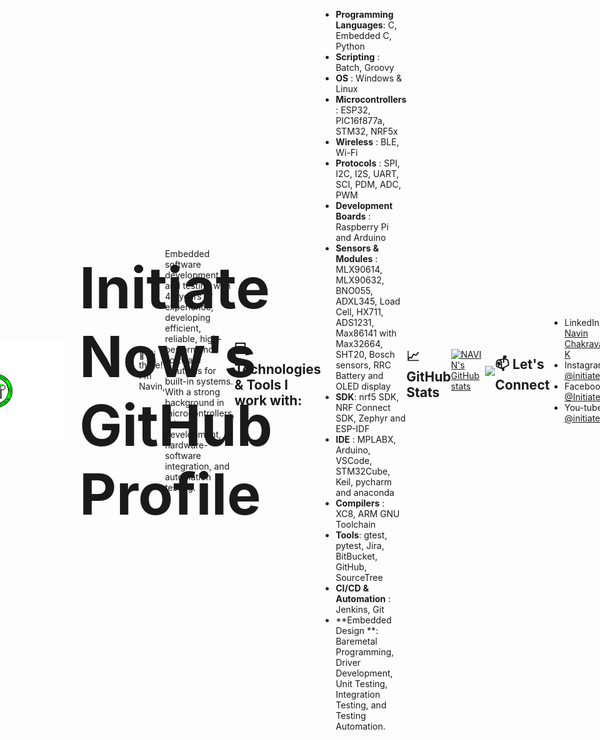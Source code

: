 <div style="display: flex; align-items: center; justify-content: center;">
  <h1 style="display: flex; align-items: center; font-size: 6.5em;">
    <img src="docs/IN_logo.png" alt="Logo" width="250" height="160" style="margin-right: 25px;">
    Initiate Now's GitHub Profile
  </h1>

👋 Hi there! I'm Navin,

 Embedded software development and testing with 4+ years of experience,
developing efficient, reliable, high-performance software solutions for built-in
systems. With a strong background in microcontrollers, driver development, hardware-software
integration, and automation testing.

## 💻 Technologies & Tools I work with:

- **Programming Languages**: C, Embedded C, Python
- **Scripting** : Batch, Groovy
- **OS** : Windows & Linux
- **Microcontrollers** : ESP32, PIC16f877a, STM32, NRF5x
- **Wireless** : BLE, Wi-Fi
- **Protocols** : SPI, I2C, I2S, UART, SCI, PDM, ADC, PWM
- **Development Boards** : Raspberry Pi and Arduino
- **Sensors & Modules** : MLX90614, MLX90632, BNO055, ADXL345, Load Cell, HX711, ADS1231, Max86141 with Max32664, SHT20, Bosch sensors, RRC Battery and OLED display
- **SDK**: nrf5 SDK, NRF Connect SDK, Zephyr and ESP-IDF
- **IDE** : MPLABX, Arduino, VSCode, STM32Cube, Keil, pycharm and anaconda
- **Compilers** : XC8, ARM GNU Toolchain
- **Tools**: gtest, pytest, Jira, BitBucket, GitHub, SourceTree
- **CI/CD & Automation** : Jenkins, Git
- **Embedded Design **: Baremetal Programming, Driver Development, Unit Testing, Integration Testing, and Testing Automation.

## 📈 GitHub Stats

[![NAVIN's GitHub stats](https://github-readme-stats.vercel.app/api?username=Initiate-Now&show_icons=true&count_private=true&include_all_commits=true&hide=contribs,prs&cache_seconds=1800)](https://github.com/Initiate-Now/github-readme-stats)

<a href="https://github.com/Initiate-Now">
  <img align="center" src="https://github-readme-streak-stats.herokuapp.com/?user=Initiate-Now&theme=blueberry" />
</a>


<!-- ## 🚀 Projects

Here are some projects I'm proud of:

1. [Project 1](link-to-project-1) - Brief description.
2. [Project 2](link-to-project-2) - Brief description.
3. [Project 3](link-to-project-3) - Brief description.

Feel free to explore my repositories for more! -->

## 📫 Let's Connect

- LinkedIn: [Navin Chakravarthy K](www.linkedin.com/in/navin-chakravarthy-k-5b7385123)
- Instagram: [@initiate_now](instagram.com/initiate_now?r=nametag)
- Facebook: [@Initiate_Now](facebook.com/Initiate_Now-105016194644939)
- You-tube: [@initiatenow](www.youtube.com/@initiatenow9361)


Feel free to reach out if you have any questions or want to collaborate on something exciting! 😊

